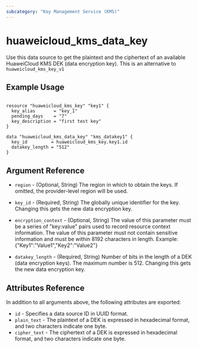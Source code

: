```yaml
---
subcategory: "Key Management Service (KMS)"
---
```


# huaweicloud\_kms\_data\_key

Use this data source to get the plaintext and the ciphertext of an available
HuaweiCloud KMS DEK (data encryption key).
This is an alternative to `huaweicloud_kms_key_v1`

## Example Usage

```hcl

resource "huaweicloud_kms_key" "key1" {
  key_alias       = "key_1"
  pending_days    = "7"
  key_description = "first test key"
}

data "huaweicloud_kms_data_key" "kms_datakey1" {
  key_id         = huaweicloud_kms_key.key1.id
  datakey_length = "512"
}

```

## Argument Reference

* `region` - (Optional, String) The region in which to obtain the keys. If omitted, the provider-level region will be used.

* `key_id` - (Required, String) The globally unique identifier for the key.
    Changing this gets the new data encryption key.

* `encryption_context` - (Optional, String) The value of this parameter must be a series of
    "key:value" pairs used to record resource context information. The value of this
    parameter must not contain sensitive information and must be within 8192 characters
    in length. Example: {"Key1":"Value1","Key2":"Value2"}

* `datakey_length` - (Required, String) Number of bits in the length of a DEK (data encryption keys).
    The maximum number is 512. Changing this gets the new data encryption key.


## Attributes Reference

In addition to all arguments above, the following attributes are exported:

* `id` - Specifies a data source ID in UUID format.
* `plain_text` - The plaintext of a DEK is expressed in hexadecimal format, and two
    characters indicate one byte.
* `cipher_text` - The ciphertext of a DEK is expressed in hexadecimal format, and two
    characters indicate one byte.
